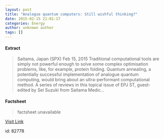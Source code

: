 ```yaml
---
layout: post
title: "Analogue quantum computers: Still wishful thinking?"
date: 2015-02-15 21:01:17
categories: Energy
author: unknown author
tags: []
---
```



#### Extract
>Saitama, Japan (SPX) Feb 15, 2015 Traditional computational tools are simply not powerful enough to solve some complex optimisation problems, like, for example, protein folding. Quantum annealing, a potentially successful implementation of analogue quantum computing, would bring about an ultra-performant computational method. A series of reviews in this topical issue of EPJ ST, guest-edited by Sei Suzuki from Saitama Medic...

#### Factsheet
>factsheet unavailable

[Visit Link](http://www.spacedaily.com/reports/Analogue_quantum_computers_Still_wishful_thinking_999.html)

id:   82778


